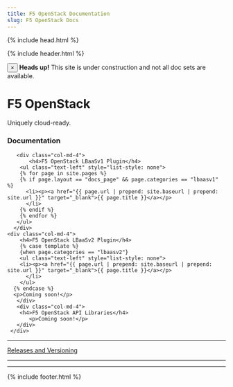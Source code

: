 ```yaml
---
title: F5 OpenStack Documentation
slug: F5 OpenStack Docs
---
```


{% include head.html %}
<body style="margin-top: 50px">

{% include header.html %}

<div class="alert alert-danger alert-dismissible" role="alert">
    <button type="button" class="close" data-dismiss="alert" aria-label="Close"><span aria-hidden="true">&times;</span>
    </button>
    <strong>Heads up!</strong> This site is under construction and not all doc sets are available.
</div>

<div class="jumbotron">
  <div class="text-center">
    <h1>F5 OpenStack</h1>
    <p>Uniquely cloud-ready.</p>
  </div>
</div>
<div class="text-center col-lg-12">
    <div class="row">
      <h3>Documentation</h3>
    </div>
 </div>
       <div class="container-fluid-gray">
       <div class="row">  
       <div class="text-center">
        
       <div class="col-md-4">
           <h4>F5 OpenStack LBaaSv1 Plugin</h4>
        <ul class="text-left" style="list-style: none">
        {% for page in site.pages %}
        {% if page.layout == "docs_page" && page.categories == "lbaasv1" %}
          <li><p><a href="{{ page.url | prepend: site.baseurl | prepend: site.url }}" target="_blank">{{ page.title }}</a></p>
          </li>
        {% endif %}
        {% endfor %}
       </ul>
      </div>
    <div class="col-md-4">
        <h4>F5 OpenStack LBaaSv2 Plugin</h4>
        {% case template %}
        {when page.categories == "lbaasv2"}
        <ul class="text-left" style="list-style: none">
        <li><p><a href="{{ page.url | prepend: site.baseurl | prepend: site.url }}" target="_blank">{{ page.title }}</a></p>
          </li>
        </ul>
      {% endcase %}
      <p>Coming soon!</p>
       </div>
       <div class="col-md-4">
        <h4>F5 OpenStack API Libraries</h4>
           <p>Coming soon!</p>
       </div>
     </div>
   </div>
  </div>
  <hr>
   <div class="row">
    <div class="text-center">
    <p><a class="btn btn-primary btn-md" href="http://f5networks.github.io/f5-openstack-docs/releases_and_versioning/" role="button">Releases and Versioning</a></p>
  </div>
 </div>

<hr>
<hr>
            
{% include footer.html %}